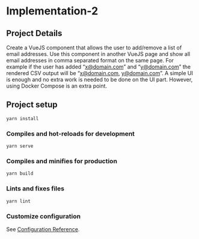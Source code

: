 # Implementation-2

## Project Details
Create a VueJS component that allows the user to add/remove a list of email addresses. Use this component in another VueJS page and show all email addresses in comma separated format on the same page. For example if the user has added “x@domain.com” and “y@domain.com” the rendered CSV output will be “x@domain.com, y@domain.com”.
A simple UI is enough and no extra work is needed to be done on the UI part. However, using Docker Compose is an extra point.

## Project setup
```
yarn install
```

### Compiles and hot-reloads for development
```
yarn serve
```

### Compiles and minifies for production
```
yarn build
```

### Lints and fixes files
```
yarn lint
```

### Customize configuration
See [Configuration Reference](https://cli.vuejs.org/config/).
